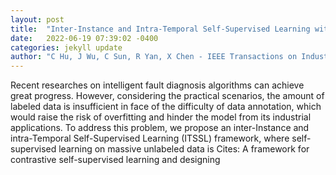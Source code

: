 ```yaml
---
layout: post
title:  "Inter-Instance and Intra-Temporal Self-Supervised Learning with Few Labeled Data for Fault Diagnosis"
date:   2022-06-19 07:39:02 -0400
categories: jekyll update
author: "C Hu, J Wu, C Sun, R Yan, X Chen - IEEE Transactions on Industrial Informatics, 2022"
---
```

Recent researches on intelligent fault diagnosis algorithms can achieve great progress. However, considering the practical scenarios, the amount of labeled data is insufficient in face of the difficulty of data annotation, which would raise the risk of overfitting and hinder the model from its industrial applications. To address this problem, we propose an inter-Instance and intra-Temporal Self-Supervised Learning (ITSSL) framework, where self-supervised learning on massive unlabeled data is  Cites: A framework for contrastive self-supervised learning and designing